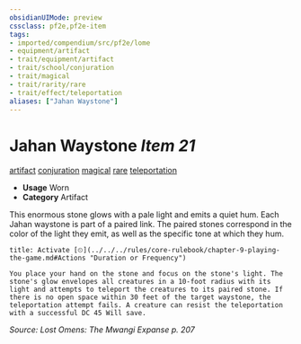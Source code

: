 ```yaml
---
obsidianUIMode: preview
cssclass: pf2e,pf2e-item
tags:
- imported/compendium/src/pf2e/lome
- equipment/artifact
- trait/equipment/artifact
- trait/school/conjuration
- trait/magical
- trait/rarity/rare
- trait/effect/teleportation
aliases: ["Jahan Waystone"]
---
```

# Jahan Waystone *Item 21*  
[artifact](artifact-gmg.md)  [conjuration](conjuration.md)  [magical](magical.md)  [rare](rare.md)  [teleportation](teleportation.md)  

- **Usage** Worn
- **Category** Artifact

This enormous stone glows with a pale light and emits a quiet hum. Each Jahan waystone is part of a paired link. The paired stones correspond in the color of the light they emit, as well as the specific tone at which they hum.

```ad-embed-ability
title: Activate [⏲](../../../rules/core-rulebook/chapter-9-playing-the-game.md#Actions "Duration or Frequency")

You place your hand on the stone and focus on the stone's light. The stone's glow envelopes all creatures in a 10-foot radius with its light and attempts to teleport the creatures to its paired stone. If there is no open space within 30 feet of the target waystone, the teleportation attempt fails. A creature can resist the teleportation with a successful DC 45 Will save.
```

*Source: Lost Omens: The Mwangi Expanse p. 207*
